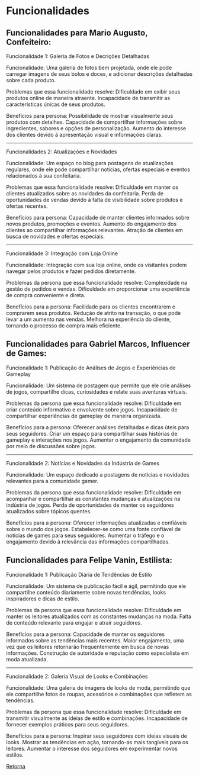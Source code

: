 # Funcionalidades

## Funcionalidades para Mario Augusto, Confeiteiro:

Funcionalidade 1: Galeria de Fotos e Decrições Detalhadas

Funcionalidade: Uma galeria de fotos bem projetada, onde ele pode carregar imagens de seus bolos e doces, e adicionar descrições detalhadas sobre cada produto.

Problemas que essa funcionalidade resolve: Dificuldade em exibir seus produtos online de maneira atraente.
Incapacidade de transmitir as características únicas de seus produtos.

Benefícios para persona: Possibilidade de mostrar visualmente seus produtos com detalhes.
Capacidade de compartilhar informações sobre ingredientes, sabores e opções de personalização.
Aumento do interesse dos clientes devido à apresentação visual e informações claras.

<hr>

Funcionalidades 2: Atualizações e Novidades

Funcionalidade: Um espaço no blog para postagens de atualizações regulares, onde ele pode compartilhar notícias, ofertas especiais e eventos relacionados à sua confeitaria.

Problemas que essa funcionalidade resolve: Dificuldade em manter os clientes atualizados sobre as novidades da confeitaria.
Perda de oportunidades de vendas devido à falta de visibilidade sobre produtos e ofertas recentes.

Benefícios para persona: Capacidade de manter clientes informados sobre novos produtos, promoções e eventos.
Aumento do engajamento dos clientes ao compartilhar informações relevantes.
Atração de clientes em busca de novidades e ofertas especiais.

<hr>

Funcionalidade 3: Integração com Loja Online

Funcionalidade: Integração com sua loja online, onde os visitantes podem navegar pelos produtos e fazer pedidos diretamente.

Problemas da persona que essa funcionalidade resolve: Complexidade na gestão de pedidos e vendas.
Dificuldade em proporcionar uma experiência de compra conveniente e direta.

Benefícios para a persona: Facilidade para os clientes encontrarem e comprarem seus produtos.
Redução de atrito na transação, o que pode levar a um aumento nas vendas.
Melhora na experiência do cliente, tornando o processo de compra mais eficiente.

## Funcionalidades para Gabriel Marcos, Influencer de Games:

Funcionalidade 1: Publicação de Análises de Jogos e Experiências de Gameplay

Funcionalidade: Um sistema de postagem que permite que ele crie análises de jogos, compartilhe dicas, curiosidades e relate suas aventuras virtuais.

Problemas da persona que essa funcionalidade resolve: Dificuldade em criar conteúdo informativo e envolvente sobre jogos.
Incapacidade de compartilhar experiências de gameplay de maneira organizada.

Benefícios para a persona: Oferecer análises detalhadas e dicas úteis para seus seguidores.
Criar um espaço para compartilhar suas histórias de gameplay e interações nos jogos.
Aumentar o engajamento da comunidade por meio de discussões sobre jogos.

<hr>

Funcionalidade 2: Notícias e Novidades da Indústria de Games

Funcionalidade: Um espaço dedicado a postagens de notícias e novidades relevantes para a comunidade gamer.

Problemas da persona que essa funcionalidade resolve: Dificuldade em acompanhar e compartilhar as constantes mudanças e atualizações na indústria de jogos.
Perda de oportunidades de manter os seguidores atualizados sobre tópicos quentes.

Benefícios para a persona: Oferecer informações atualizadas e confiáveis sobre o mundo dos jogos.
Estabelecer-se como uma fonte confiável de notícias de games para seus seguidores.
Aumentar o tráfego e o engajamento devido à relevância das informações compartilhadas.

## Funcionalidades para Felipe Vanin, Estilista:

Funcionalidade 1: Publicação Diária de Tendências de Estilo

Funcionalidade: Um sistema de publicação fácil e ágil, permitindo que ele compartilhe conteúdo diariamente sobre novas tendências, looks inspiradores e dicas de estilo.

Problemas da persona que essa funcionalidade resolve: Dificuldade em manter os leitores atualizados com as constantes mudanças na moda.
Falta de conteúdo relevante para engajar e atrair seguidores.

Benefícios para a persona: Capacidade de manter os seguidores informados sobre as tendências mais recentes.
Maior engajamento, uma vez que os leitores retornarão frequentemente em busca de novas informações.
Construção de autoridade e reputação como especialista em moda atualizada.

<hr>

Funcionalidade 2: Galeria Visual de Looks e Combinações

Funcionalidade: Uma galeria de imagens de looks de moda, permitindo que ele compartilhe fotos de roupas, acessórios e combinações que refletem as tendências.

Problemas da persona que essa funcionalidade resolve: Dificuldade em transmitir visualmente as ideias de estilo e combinações.
Incapacidade de fornecer exemplos práticos para seus seguidores.

Benefícios para a persona: Inspirar seus seguidores com ideias visuais de looks.
Mostrar as tendências em ação, tornando-as mais tangíveis para os leitores.
Aumentar o interesse dos seguidores em experimentar novos estilos.

[Retorna](../README.md)
